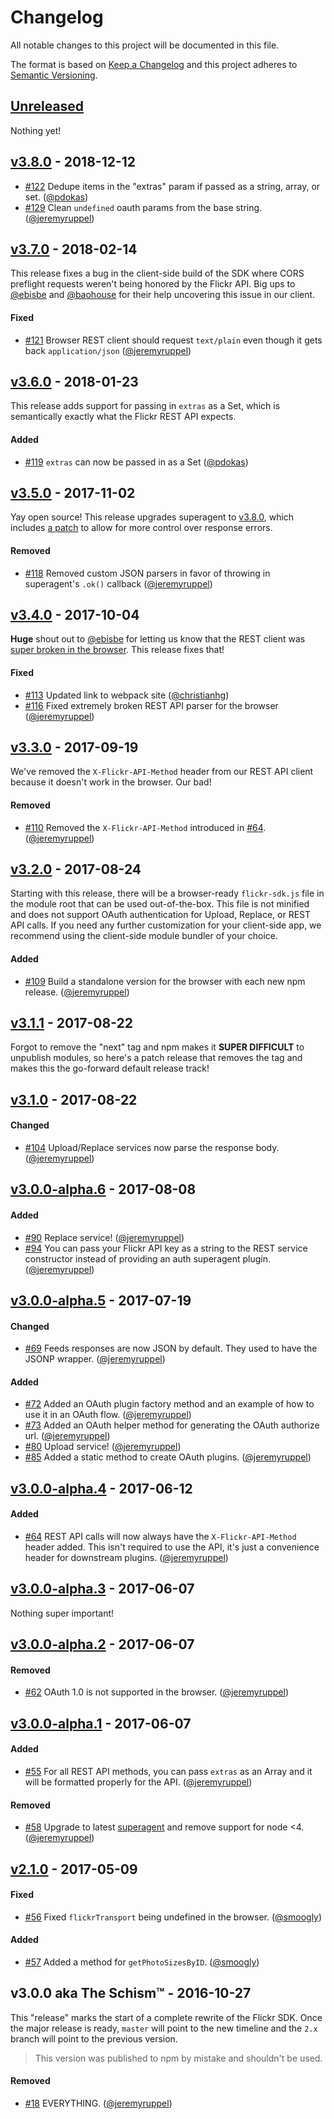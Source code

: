 # Changelog

All notable changes to this project will be documented in this file.

The format is based on [Keep a Changelog](http://keepachangelog.com/en/1.0.0/)
and this project adheres to [Semantic Versioning](http://semver.org/spec/v2.0.0.html).

## [Unreleased]

Nothing yet!

## [v3.8.0] - 2018-12-12

- [#122] Dedupe items in the "extras" param if passed as a string, array, or set. ([@pdokas])
- [#129] Clean `undefined` oauth params from the base string. ([@jeremyruppel])

## [v3.7.0] - 2018-02-14

This release fixes a bug in the client-side build of the SDK where CORS preflight requests weren't being honored by the Flickr API. Big ups to [@ebisbe] and [@baohouse] for their help uncovering this issue in our client.

#### Fixed

- [#121] Browser REST client should request `text/plain` even though it gets back `application/json` ([@jeremyruppel])

## [v3.6.0] - 2018-01-23

This release adds support for passing in `extras` as a Set, which is semantically exactly what the Flickr REST API expects.

#### Added

- [#119] `extras` can now be passed in as a Set ([@pdokas])

## [v3.5.0] - 2017-11-02

Yay open source! This release upgrades superagent to [v3.8.0](https://github.com/visionmedia/superagent/releases/tag/v3.8.0), which includes [a patch](https://github.com/visionmedia/superagent/pull/1291) to allow for more control over response errors.

#### Removed

- [#118] Removed custom JSON parsers in favor of throwing in superagent's `.ok()` callback ([@jeremyruppel])

## [v3.4.0] - 2017-10-04

**Huge** shout out to [@ebisbe] for letting us know that the REST client was [super broken in the browser](https://github.com/flickr/flickr-sdk/issues/111). This release fixes that!

#### Fixed

- [#113] Updated link to webpack site ([@christianhg])
- [#116] Fixed extremely broken REST API parser for the browser ([@jeremyruppel])

## [v3.3.0] - 2017-09-19

We've removed the `X-Flickr-API-Method` header from our REST API client because it doesn't work in the browser. Our bad!

#### Removed

- [#110] Removed the `X-Flickr-API-Method` introduced in [#64]. ([@jeremyruppel])

## [v3.2.0] - 2017-08-24

Starting with this release, there will be a browser-ready `flickr-sdk.js` file in the module root that can be used out-of-the-box. This file is not minified and does not support OAuth authentication for Upload, Replace, or REST API calls. If you need any further customization for your client-side app, we recommend using the client-side module bundler of your choice.

#### Added

- [#109] Build a standalone version for the browser with each new npm release. ([@jeremyruppel])

## [v3.1.1] - 2017-08-22

Forgot to remove the "next" tag and npm makes it __SUPER DIFFICULT__ to unpublish modules, so here's a patch release that removes the tag and makes this the go-forward default release track!

## [v3.1.0] - 2017-08-22

#### Changed

- [#104] Upload/Replace services now parse the response body. ([@jeremyruppel])

## [v3.0.0-alpha.6] - 2017-08-08

#### Added

- [#90] Replace service! ([@jeremyruppel])
- [#94] You can pass your Flickr API key as a string to the REST service constructor instead of providing an auth superagent plugin. ([@jeremyruppel])

## [v3.0.0-alpha.5] - 2017-07-19

#### Changed

- [#69] Feeds responses are now JSON by default. They used to have the JSONP wrapper. ([@jeremyruppel])

#### Added

- [#72] Added an OAuth plugin factory method and an example of how to use it in an OAuth flow. ([@jeremyruppel])
- [#73] Added an OAuth helper method for generating the OAuth authorize url. ([@jeremyruppel])
- [#80] Upload service! ([@jeremyruppel])
- [#85] Added a static method to create OAuth plugins. ([@jeremyruppel])

## [v3.0.0-alpha.4] - 2017-06-12

#### Added

- [#64] REST API calls will now always have the `X-Flickr-API-Method` header added. This isn't required to use the API, it's just a convenience header for downstream plugins. ([@jeremyruppel])

## [v3.0.0-alpha.3] - 2017-06-07

Nothing super important!

## [v3.0.0-alpha.2] - 2017-06-07

#### Removed

- [#62] OAuth 1.0 is not supported in the browser. ([@jeremyruppel])

## [v3.0.0-alpha.1] - 2017-06-07

#### Added

- [#55] For all REST API methods, you can pass `extras` as an Array and it will be formatted properly for the API. ([@jeremyruppel])

#### Removed

- [#58] Upgrade to latest [superagent] and remove support for node <4. ([@jeremyruppel])

## [v2.1.0] - 2017-05-09

#### Fixed

- [#56] Fixed `flickrTransport` being undefined in the browser. ([@smoogly])

#### Added

- [#57] Added a method for `getPhotoSizesByID`. ([@smoogly])

## v3.0.0 aka The Schism™ - 2016-10-27

This "release" marks the start of a complete rewrite of the Flickr SDK. Once the major release is ready, `master` will point to the new timeline and the `2.x` branch will point to the previous version.

> This version was published to npm by mistake and shouldn't be used.

#### Removed

- [#18] EVERYTHING. ([@jeremyruppel])

<!-- contributors -->

[@jeremyruppel]: https://github.com/jeremyruppel
[@pdokas]: https://github.com/pdokas
[@smoogly]: https://github.com/smoogly
[@christianhg]: https://github.com/christianhg
[@ebisbe]: https://github.com/ebisbe
[@baohouse]: https://github.com/baohouse

<!-- releases -->

[v2.1.0]: https://github.com/flickr/flickr-sdk/compare/v2.0.1...v2.1.0
[v3.0.0-alpha.1]: https://github.com/flickr/flickr-sdk/compare/v3.0.0...v3.0.0-alpha.1
[v3.0.0-alpha.2]: https://github.com/flickr/flickr-sdk/compare/v3.0.0-alpha.1...v3.0.0-alpha.2
[v3.0.0-alpha.3]: https://github.com/flickr/flickr-sdk/compare/v3.0.0-alpha.2...v3.0.0-alpha.3
[v3.0.0-alpha.4]: https://github.com/flickr/flickr-sdk/compare/v3.0.0-alpha.3...v3.0.0-alpha.4
[v3.0.0-alpha.5]: https://github.com/flickr/flickr-sdk/compare/v3.0.0-alpha.4...v3.0.0-alpha.5
[v3.0.0-alpha.6]: https://github.com/flickr/flickr-sdk/compare/v3.0.0-alpha.5...v3.0.0-alpha.6
[v3.1.0]: https://github.com/flickr/flickr-sdk/compare/v3.0.0-alpha.6...v3.1.0
[v3.1.1]: https://github.com/flickr/flickr-sdk/compare/v3.1.0...v3.1.1
[v3.2.0]: https://github.com/flickr/flickr-sdk/compare/v3.1.1...v3.2.0
[v3.3.0]: https://github.com/flickr/flickr-sdk/compare/v3.2.0...v3.3.0
[v3.4.0]: https://github.com/flickr/flickr-sdk/compare/v3.3.0...v3.4.0
[v3.5.0]: https://github.com/flickr/flickr-sdk/compare/v3.4.0...v3.5.0
[v3.6.0]: https://github.com/flickr/flickr-sdk/compare/v3.5.0...v3.6.0
[v3.7.0]: https://github.com/flickr/flickr-sdk/compare/v3.6.0...v3.7.0
[v3.8.0]: https://github.com/flickr/flickr-sdk/compare/v3.7.0...v3.8.0
[Unreleased]: https://github.com/flickr/flickr-sdk/compare/v3.8.0...master

<!-- pull requests -->

[#18]: https://github.com/flickr/flickr-sdk/pull/18
[#55]: https://github.com/flickr/flickr-sdk/pull/55
[#56]: https://github.com/flickr/flickr-sdk/pull/56
[#57]: https://github.com/flickr/flickr-sdk/pull/57
[#58]: https://github.com/flickr/flickr-sdk/pull/58
[#62]: https://github.com/flickr/flickr-sdk/pull/62
[#64]: https://github.com/flickr/flickr-sdk/pull/64
[#69]: https://github.com/flickr/flickr-sdk/pull/69
[#72]: https://github.com/flickr/flickr-sdk/pull/72
[#73]: https://github.com/flickr/flickr-sdk/pull/73
[#80]: https://github.com/flickr/flickr-sdk/pull/80
[#85]: https://github.com/flickr/flickr-sdk/pull/85
[#90]: https://github.com/flickr/flickr-sdk/pull/90
[#94]: https://github.com/flickr/flickr-sdk/pull/94
[#104]: https://github.com/flickr/flickr-sdk/pull/104
[#109]: https://github.com/flickr/flickr-sdk/pull/109
[#110]: https://github.com/flickr/flickr-sdk/pull/110
[#113]: https://github.com/flickr/flickr-sdk/pull/113
[#116]: https://github.com/flickr/flickr-sdk/pull/116
[#118]: https://github.com/flickr/flickr-sdk/pull/118
[#119]: https://github.com/flickr/flickr-sdk/pull/119
[#121]: https://github.com/flickr/flickr-sdk/pull/121
[#122]: https://github.com/flickr/flickr-sdk/pull/122
[#129]: https://github.com/flickr/flickr-sdk/pull/129

<!-- other links -->

[superagent]: https://github.com/visionmedia/superagent
